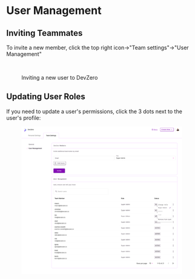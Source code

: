 # User Management

## Inviting Teammates

To invite a new member, click the top right icon->"Team settings"->"User Management"

<figure><img src="../.gitbook/assets/Invite new members.gif" alt=""><figcaption><p>Inviting a new user to DevZero</p></figcaption></figure>



## Updating User Roles

If you need to update a user's permissions, click the 3 dots next to the user's profile:

<figure><img src="../.gitbook/assets/Edit user profile.png" alt=""><figcaption></figcaption></figure>
